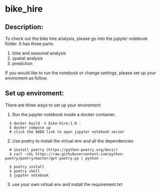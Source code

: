 # bike_hire

## Description: 
To check out the bike hire analysis, please go into the jupyter notebook folder. It has three parts: 
1. time and seasonal analysis
2. spatial analysis
3. prediction

If you would like to run the notebook or change settings, please set up your enviroment as follow. 

## Set up enviroment: 
There are three ways to set up your enviroment:
1. Run the jupyter notebook inside a docker container. 
```
  $ docker build -t bike-hire:1.0 .
  $ docker compose up
  # click the 8888 link to open jupyter notebook server
```
2. Use poetry to install the virtual env and all the dependencies
```
  # install poetry (https://python-poetry.org/docs/)
  $ curl -sSL https://raw.githubusercontent.com/python-poetry/poetry/master/get-poetry.py | python -
  
  $ poetry install
  $ poetry shell
  $ jupyter notebook
```
3. use your own virtual env and install the requirement.txt 

